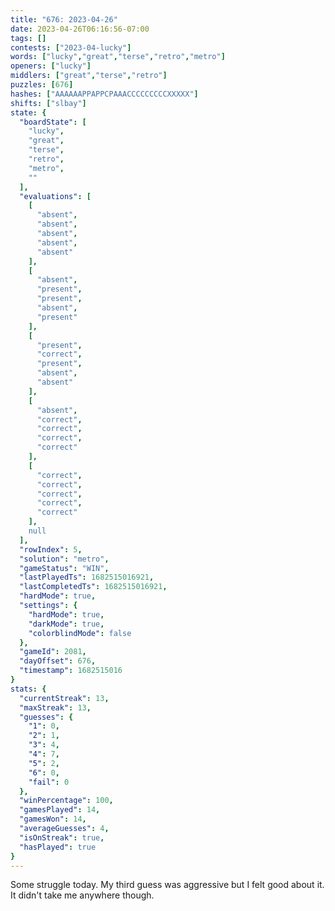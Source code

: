 ```yaml
---
title: "676: 2023-04-26"
date: 2023-04-26T06:16:56-07:00
tags: []
contests: ["2023-04-lucky"]
words: ["lucky","great","terse","retro","metro"]
openers: ["lucky"]
middlers: ["great","terse","retro"]
puzzles: [676]
hashes: ["AAAAAAPPAPPCPAAACCCCCCCCCXXXXX"]
shifts: ["slbay"]
state: {
  "boardState": [
    "lucky",
    "great",
    "terse",
    "retro",
    "metro",
    ""
  ],
  "evaluations": [
    [
      "absent",
      "absent",
      "absent",
      "absent",
      "absent"
    ],
    [
      "absent",
      "present",
      "present",
      "absent",
      "present"
    ],
    [
      "present",
      "correct",
      "present",
      "absent",
      "absent"
    ],
    [
      "absent",
      "correct",
      "correct",
      "correct",
      "correct"
    ],
    [
      "correct",
      "correct",
      "correct",
      "correct",
      "correct"
    ],
    null
  ],
  "rowIndex": 5,
  "solution": "metro",
  "gameStatus": "WIN",
  "lastPlayedTs": 1682515016921,
  "lastCompletedTs": 1682515016921,
  "hardMode": true,
  "settings": {
    "hardMode": true,
    "darkMode": true,
    "colorblindMode": false
  },
  "gameId": 2081,
  "dayOffset": 676,
  "timestamp": 1682515016
}
stats: {
  "currentStreak": 13,
  "maxStreak": 13,
  "guesses": {
    "1": 0,
    "2": 1,
    "3": 4,
    "4": 7,
    "5": 2,
    "6": 0,
    "fail": 0
  },
  "winPercentage": 100,
  "gamesPlayed": 14,
  "gamesWon": 14,
  "averageGuesses": 4,
  "isOnStreak": true,
  "hasPlayed": true
}
---
```

<!-- more -->
Some struggle today. My third guess was aggressive but I felt good about it. It didn't take me anywhere though. 
